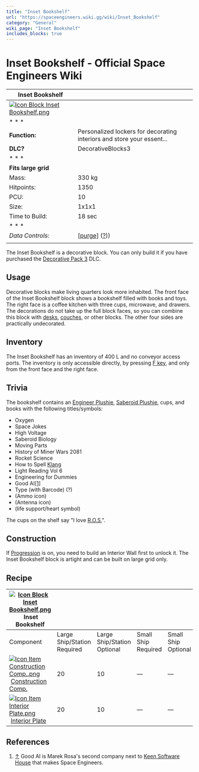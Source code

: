 ```yaml
---
title: "Inset Bookshelf"
url: "https://spaceengineers.wiki.gg/wiki/Inset_Bookshelf"
category: "General"
wiki_page: "Inset Bookshelf"
includes_blocks: true
---
```


# Inset Bookshelf - Official Space Engineers Wiki

| Inset Bookshelf |     |
| --- | --- |
| [![Icon Block Inset Bookshelf.png](https://spaceengineers.wiki.gg/images/Icon_Block_Inset_Bookshelf.png?b61db1)](https://spaceengineers.wiki.gg/wiki/File:Icon_Block_Inset_Bookshelf.png) |     |
| * * * |     |
| **Function:** | Personalized lockers for decorating interiors and store your essent... |
| **DLC?** | DecorativeBlocks3 |
| * * * |     |
| **Fits large grid** |     |
| Mass: | 330 kg |
| Hitpoints: | 1350 |
| PCU: | 10  |
| Size: | 1x1x1 |
| Time to Build: | 18 sec |
| * * * |     |
| _Data Controls:_ | \[[purge](https://spaceengineers.wiki.gg/wiki/Inset_Bookshelf?action=purge)\] ([?](https://spaceengineers.wiki.gg/wiki/Template:Info_Block))) |
|     |     |

The Inset Bookshelf is a decorative block. You can only build it if you have purchased the [Decorative Pack 3](https://spaceengineers.wiki.gg/wiki/Decorative_Pack_3 "Decorative Pack 3") DLC.

## Usage

Decorative blocks make living quarters look more inhabited. The front face of the Inset Bookshelf block shows a bookshelf filled with books and toys. The right face is a coffee kitchen with three cups, microwave, and drawers. The decorations do not take up the full block faces, so you can combine this block with [desks](https://spaceengineers.wiki.gg/wiki/Desk "Desk"), [couches](https://spaceengineers.wiki.gg/wiki/Couch "Couch"), or other blocks. The other four sides are practically undecorated.

## Inventory

The Inset Bookshelf has an inventory of 400 L and no conveyor access ports. The inventory is only accessible directly, by pressing [F key](https://spaceengineers.wiki.gg/wiki/Key_Bindings "Key Bindings"), and only from the front face and the right face.

## Trivia

The bookshelf contains an [Engineer Plushie](https://spaceengineers.wiki.gg/wiki/Engineer_Plushie "Engineer Plushie"), [Saberoid Plushie](https://spaceengineers.wiki.gg/wiki/Saberoid_Plushie "Saberoid Plushie"), cups, and books with the following titles/symbols:

*   Oxygen
*   Space Jokes
*   High Voltage
*   Saberoid Biology
*   Moving Parts
*   History of Miner Wars 2081
*   Rocket Science
*   How to Spell [Klang](https://spaceengineers.wiki.gg/wiki/Klang "Klang")
*   Light Reading Vol 6
*   Engineering for Dummies
*   Good AI[\[1\]](#cite_note-1)
*   Type (with Barcode) (?)
*   (Ammo icon)
*   (Antenna icon)
*   (life support/heart symbol)

The cups on the shelf say "I love [R.O.S.](https://spaceengineers.wiki.gg/wiki/Results_Oriented_Sciences_\(R.O.S.\) "Results Oriented Sciences (R.O.S.)")".

## Construction

If [Progression](https://spaceengineers.wiki.gg/wiki/Progression "Progression") is on, you need to build an Interior Wall first to unlock it. The Inset Bookshelf block is artight and can be built on large grid only.

## Recipe

| [![Icon Block Inset Bookshelf.png](https://spaceengineers.wiki.gg/images/thumb/Icon_Block_Inset_Bookshelf.png/21px-Icon_Block_Inset_Bookshelf.png?b61db1)](https://spaceengineers.wiki.gg/wiki/Inset_Bookshelf "Inset Bookshelf") Inset Bookshelf |     |     |     |     |
| --- | --- | --- | --- | --- |
| Component | Large Ship/Station  <br>Required | Large Ship/Station  <br>Optional | Small Ship  <br>Required | Small Ship  <br>Optional |
| [![Icon Item Construction Comp..png](https://spaceengineers.wiki.gg/images/thumb/Icon_Item_Construction_Comp..png/21px-Icon_Item_Construction_Comp..png?cdc26f)](https://spaceengineers.wiki.gg/wiki/Construction_Comp. "Construction Comp.") [Construction Comp.](https://spaceengineers.wiki.gg/wiki/Construction_Comp. "Construction Comp.") | 20  | 10  | —   | —   |
| [![Icon Item Interior Plate.png](https://spaceengineers.wiki.gg/images/thumb/Icon_Item_Interior_Plate.png/21px-Icon_Item_Interior_Plate.png?d80f8e)](https://spaceengineers.wiki.gg/wiki/Interior_Plate "Interior Plate") [Interior Plate](https://spaceengineers.wiki.gg/wiki/Interior_Plate "Interior Plate") | 20  | 10  | —   | —   |

## References

1.  [↑](#cite_ref-1 "Jump up") Good AI is Marek Rosa's second company next to [Keen Software House](https://spaceengineers.wiki.gg/wiki/Keen_Software_House "Keen Software House") that makes Space Engineers.